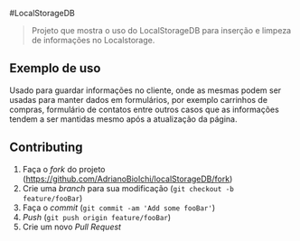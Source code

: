 #LocalStorageDB
> Projeto que mostra o uso do LocalStorageDB para inserção e limpeza de 
informações no Localstorage. 

## Exemplo de uso
Usado para guardar informações no cliente, onde as mesmas podem ser 
usadas para manter dados em formulários, por exemplo carrinhos de 
compras, formulário de contatos entre outros casos que as informações 
tendem a ser mantidas mesmo após a atualização da página.

## Contributing

1. Faça o _fork_ do projeto 
(<https://github.com/AdrianoBiolchi/localStorageDB/fork>)
2. Crie uma _branch_ para sua modificação (`git checkout -b 
feature/fooBar`)
3. Faça o _commit_ (`git commit -am 'Add some fooBar'`)
4. _Push_ (`git push origin feature/fooBar`)
5. Crie um novo _Pull Request_

